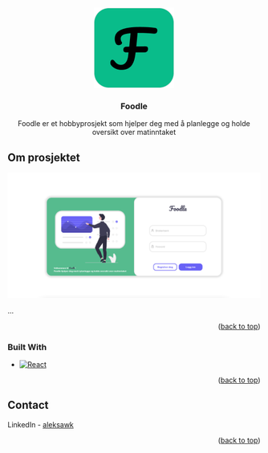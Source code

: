 <a name="readme-top"></a>

<!-- PROJECT LOGO -->
<br />
<div align="center">
  <a href="https://github.com/AleksanderWK/Foodle">
    <img src="./images/FoodleFavicon.png" alt="Logo" width="160" height="160">
  </a>

<h3 align="center">Foodle</h3>

  <p align="center">
    Foodle er et hobbyprosjekt som hjelper deg med å planlegge og holde oversikt over matinntaket
    <br />
  </p>
</div>

## Om prosjektet

<img src="./images/loginPage.png" >

...

<p align="right">(<a href="#readme-top">back to top</a>)</p>

### Built With

- [![React][react.js]][react-url]

<p align="right">(<a href="#readme-top">back to top</a>)</p>

<!-- CONTACT -->

## Contact

LinkedIn - [aleksawk](https://www.linkedin.com/in/aleksawk/)

<p align="right">(<a href="#readme-top">back to top</a>)</p>

<!-- MARKDOWN LINKS & IMAGES -->
<!-- https://www.markdownguide.org/basic-syntax/#reference-style-links -->

[react.js]: https://img.shields.io/badge/React-20232A?style=for-the-badge&logo=react&logoColor=61DAFB
[react-url]: https://reactjs.org/
